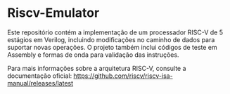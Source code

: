 # Riscv-Emulator
Este repositório contém a implementação de um processador RISC-V de 5 estágios em Verilog, incluindo modificações no caminho de dados para suportar novas operações. O projeto também inclui códigos de teste em Assembly e formas de onda para validação das instruções.

Para mais informações sobre a arquitetura RISC-V, consulte a documentação oficial:
https://github.com/riscv/riscv-isa-manual/releases/latest
